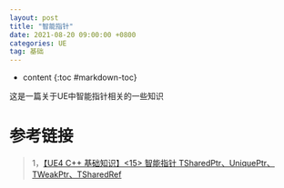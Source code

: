 ```yaml
---
layout: post
title: "智能指针"
date: 2021-08-20 09:00:00 +0800 
categories: UE
tag: 基础
---
```

* content
{:toc #markdown-toc}

这是一篇关于UE中智能指针相关的一些知识

<!-- more -->



# 参考链接

> 1，[【UE4 C++ 基础知识】<15> 智能指针 TSharedPtr、UniquePtr、TWeakPtr、TSharedRef](https://www.cnblogs.com/shiroe/p/14729821.html)
